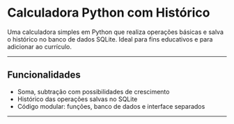 # Calculadora Python com Histórico

Uma calculadora simples em Python que realiza operações básicas e salva o histórico no banco de dados SQLite. Ideal para fins educativos e para adicionar ao currículo.

---

## Funcionalidades

- Soma, subtração com possibilidades de crescimento
- Histórico das operações salvas no SQLite
- Código modular: funções, banco de dados e interface separados

---
